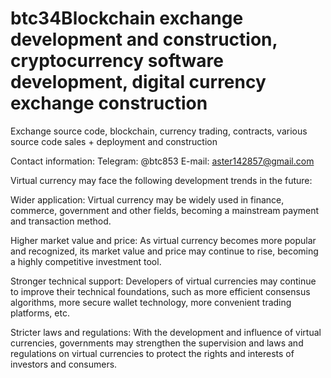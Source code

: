 # btc34Blockchain exchange development and construction, cryptocurrency software development, digital currency exchange construction

Exchange source code, blockchain, currency trading, contracts, various source code sales + deployment and construction

Contact information: Telegram: @btc853 E-mail: aster142857@gmail.com

Virtual currency may face the following development trends in the future:


Wider application: Virtual currency may be widely used in finance, commerce, government and other fields, becoming a mainstream payment and transaction method.


Higher market value and price: As virtual currency becomes more popular and recognized, its market value and price may continue to rise, becoming a highly competitive investment tool.


Stronger technical support: Developers of virtual currencies may continue to improve their technical foundations, such as more efficient consensus algorithms, more secure wallet technology, more convenient trading platforms, etc.


Stricter laws and regulations: With the development and influence of virtual currencies, governments may strengthen the supervision and laws and regulations on virtual currencies to protect the rights and interests of investors and consumers.
